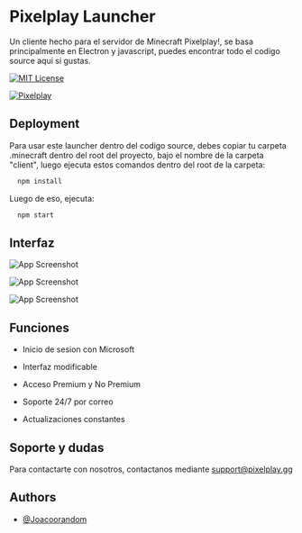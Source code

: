 
#  Pixelplay Launcher

Un cliente hecho para el servidor de Minecraft Pixelplay!, se basa principalmente en Electron y javascript, puedes encontrar todo el codigo source aqui si gustas.







[![MIT License](https://img.shields.io/badge/License-MIT-green.svg)](https://choosealicense.com/licenses/mit/)

[![Pixelplay](https://img.shields.io/badge/Pixelplay%20Official-20c450
)](https://pixelplay.gg/)



## Deployment

Para usar este launcher dentro del codigo source, debes copiar tu carpeta .minecraft dentro del root del proyecto, bajo el nombre de la carpeta "client", luego ejecuta estos comandos dentro del root de la carpeta:

```bash
  npm install
```
Luego de eso, ejecuta:
```bash
  npm start
```


## Interfaz

![App Screenshot](https://i.imgur.com/jAv8vLs.png)

![App Screenshot](https://i.imgur.com/DjKJPVv.png)

![App Screenshot](https://i.imgur.com/M0oRRCd.png)

## Funciones

- Inicio de sesion con Microsoft

- Interfaz modificable

- Acceso Premium y No Premium

- Soporte 24/7 por correo

- Actualizaciones constantes

## Soporte y dudas

Para contactarte con nosotros, contactanos mediante support@pixelplay.gg


## Authors

- [@Joacoorandom](https://github.com/Joacoorandom)

